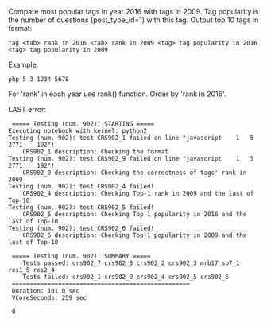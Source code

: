 Compare most popular tags in year 2016 with tags in 2009. Tag popularity is the number of questions (post_type_id=1) with this tag. Output top 10 tags in format:

    tag <tab> rank in 2016 <tab> rank in 2009 <tag> tag popularity in 2016 <tag> tag popularity in 2009

Example:

    php 5 3 1234 5678

For 'rank' in each year use rank() function. Order by 'rank in 2016'. 


LAST error:

	 ===== Testing (num. 902): STARTING =====
	Executing notebook with kernel: python2
	Testing (num. 902): test CRS902_1 failed on line "javascript	1	5	2771	192"!
		CRS902_1 description: Checking the format
	Testing (num. 902): test CRS902_9 failed on line "javascript	1	5	2771	192"!
		CRS902_9 description: Checking the correctness of tags' rank in 2009
	Testing (num. 902): test CRS902_4 failed!
		CRS902_4 description: Checking Top-1 rank in 2009 and the last of Top-10
	Testing (num. 902): test CRS902_5 failed!
		CRS902_5 description: Checking Top-1 popularity in 2016 and the last of Top-10
	Testing (num. 902): test CRS902_6 failed!
		CRS902_6 description: Checking Top-1 popularity in 2009 and the last of Top-10

	 ===== Testing (num. 902): SUMMARY =====
		Tests passed: crs902_7 crs902_8 crs902_2 crs902_3 mrb17 sp7_1 res1_5 res2_4
		Tests failed: crs902_1 crs902_9 crs902_4 crs902_5 crs902_6
	 ==================================================
	 Duration: 101.0 sec
	 VCoreSeconds: 259 sec 

	 0
